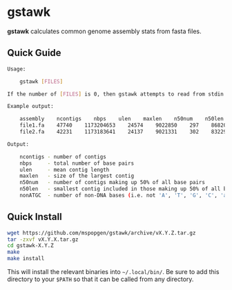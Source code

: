 gstawk
====

**gstawk** calculates common genome assembly stats from fasta files.

Quick Guide
-------------

```bash
Usage:

    gstawk [FILES]

If the number of [FILES] is 0, then gstawk attempts to read from stdin.

Example output:

    assembly    ncontigs    nbps    ulen    maxlen    n50num    n50len    nonATGC
    file1.fa    47740    1173204653    24574    9022850    297    868209    11549079
    file2.fa    42231    1173183641    24137    9021331    302    832291    10227642

Output:

    ncontigs - number of contigs
    nbps     - total number of base pairs
    ulen     - mean contig length
    maxlen   - size of the largest contig
    n50num   - number of contigs making up 50% of all base pairs
    n50len   - smallest contig included in those making up 50% of all base pairs
    nonATGC  - number of non-DNA bases (i.e. not 'A', 'T', 'G', 'C', 'a', 't', 'g' or 'c')
```

Quick Install
-------------

```bash
wget https://github.com/mspopgen/gstawk/archive/vX.Y.Z.tar.gz
tar -zxvf vX.Y.X.tar.gz
cd gstawk-X.Y.Z
make
make install
```
This will install the relevant binaries into ```~/.local/bin/```. Be sure to add this directory to your ```$PATH```
so that it can be called from any directory.
